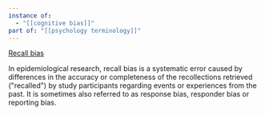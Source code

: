 ```yaml
---
instance of:
  - "[[cognitive bias]]"
part of: "[[psychology terminology]]"
---
```


[Recall bias](https://en.wikipedia.org/wiki/Recall_bias)

In epidemiological research, recall bias is a systematic error caused by differences in the accuracy or completeness of the recollections retrieved ("recalled") by study participants regarding events or experiences from the past. It is sometimes also referred to as response bias, responder bias or reporting bias.